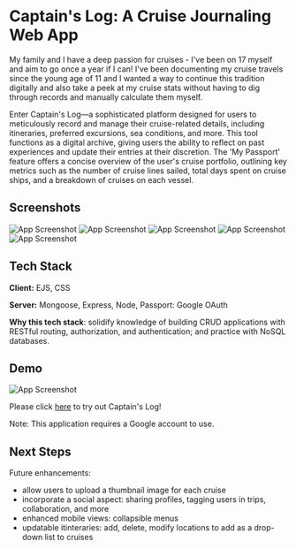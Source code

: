 
# Captain's Log: A Cruise Journaling Web App
My family and I have a deep passion for cruises - I've been on 17 myself and aim to go once a year if I can! I've been documenting my cruise travels since the young age of 11 and I wanted a way to continue this tradition digitally and also take a peek at my cruise stats without having to dig through records and manually calculate them myself.

Enter Captain's Log—a sophisticated platform designed for users to meticulously record and manage their cruise-related details, including itineraries, preferred excursions, sea conditions, and more. This tool functions as a digital archive, giving users the ability to reflect on past experiences and update their entries at their discretion. The 'My Passport' feature offers a concise overview of the user's cruise portfolio, outlining key metrics such as the number of cruise lines sailed, total days spent on cruise ships, and a breakdown of cruises on each vessel.


## Screenshots

![App Screenshot](https://i.imgur.com/DXOsklc.png)
![App Screenshot](https://i.imgur.com/xJvbdVT.png)
![App Screenshot](https://i.imgur.com/ZQIiJbU.png)
![App Screenshot](https://i.imgur.com/FuE97dE.png)
![App Screenshot](https://i.imgur.com/8nPt4Xq.png)


## Tech Stack

**Client:** EJS, CSS

**Server:** Mongoose, Express, Node, Passport: Google OAuth

**Why this tech stack**: solidify knowledge of building CRUD applications with RESTful routing, authorization, and authentication; and practice with NoSQL databases.


## Demo

![App Screenshot](https://media.giphy.com/media/v1.Y2lkPTc5MGI3NjExNG5kd3MxN2YwZTdtNDBzc215Nm14cHp0Mmo2anZxZmUwNmh4ZWhpaCZlcD12MV9pbnRlcm5hbF9naWZfYnlfaWQmY3Q9Zw/21UbIzdRV734x1NnaF/giphy.gif)

Please click [here](https://caplog.dufrene.dev) to try out Captain's Log!

Note: This application requires a Google account to use. 
## Next Steps

Future enhancements:
- allow users to upload a thumbnail image for each cruise
- incorporate a social aspect: sharing profiles, tagging users in trips, collaboration, and more
- enhanced mobile views: collapsible menus 
- updatable itinteraries: add, delete, modify locations to add as a drop-down list to cruises

